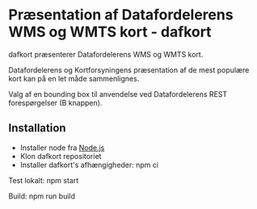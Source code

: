 # Præsentation af Datafordelerens WMS og WMTS kort - dafkort

dafkort præsenterer Datafordelerens WMS og WMTS kort.

Datafordelerens og Kortforsyningens præsentation af de mest populære kort kan på en let måde sammenlignes.

Valg af en bounding box til anvendelse ved Datafordelerens REST forespørgelser (B knappen). 

## Installation

* Installer node fra [Node.js](https://nodejs.org/en/)
* Klon dafkort repositoriet
* Installer dafkort's afhængigheder: npm ci


Test lokalt: npm start

Build: npm run build

